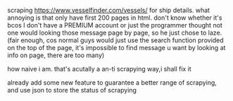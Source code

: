 scraping https://www.vesselfinder.com/vessels/ for ship details. what annoying is that only have first 200 pages in html. don't know whether it's bcos I don't have a PREMIUM account or just the programmer thought not one would looking those message page by page, so he just chose to laze.(fair enough, cos normal guys would just use the search function provided on the top of the page, it's impossible to find message u want by looking at info on page, there are too many)

how naive i am. that's acutally a an-ti scrapying way,i shall fix it

already add some new feature to guarantee a better range of scrapying, and use json to store the status of scrapying

